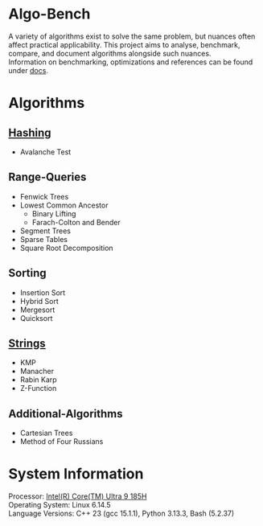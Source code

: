 # Algo-Bench
A variety of algorithms exist to solve the same problem, but nuances often affect practical applicability. This project aims to analyse, benchmark, compare, and document algorithms alongside such nuances.  
Information on benchmarking, optimizations and references can be found under [docs](docs/README.md).  

# Algorithms

## [Hashing](hashing/README.md)
- Avalanche Test

<!-- ## [Range-Queries](range-queries/README.md) -->
## Range-Queries
- Fenwick Trees
- Lowest Common Ancestor
    - Binary Lifting
    - Farach-Colton and Bender
- Segment Trees
- Sparse Tables
- Square Root Decomposition

<!-- ## [Sorting](sorting/README.md) -->
## Sorting
- Insertion Sort
- Hybrid Sort
- Mergesort
- Quicksort

## [Strings](strings/README.md)
- KMP
- Manacher
- Rabin Karp
- Z-Function

<!-- ## [Additional-Algorithms](additional-algorithms/README.md) -->
## Additional-Algorithms
- Cartesian Trees
- Method of Four Russians

# System Information
Processor: [Intel(R) Core(TM) Ultra 9 185H](lscpu-info.txt)  
Operating System: Linux 6.14.5  
Language Versions: C++ 23 (gcc 15.1.1), Python 3.13.3, Bash (5.2.37)  

